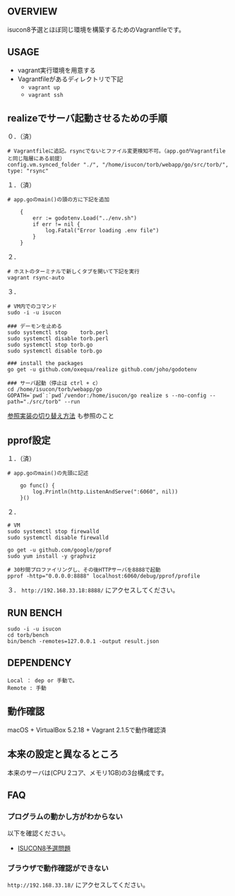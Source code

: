 ## OVERVIEW

isucon8予選とほぼ同じ環境を構築するためのVagrantfileです。

## USAGE
- vagrant実行環境を用意する
- Vagrantfileがあるディレクトリで下記
  - `vagrant up`
  - `vagrant ssh`



## realizeでサーバ起動させるための手順
０．（済）
```
# Vagrantfileに追記。rsyncでないとファイル変更検知不可。（app.goがVagrantfileと同じ階層にある前提）
config.vm.synced_folder "./", "/home/isucon/torb/webapp/go/src/torb/", type: "rsync"
```

１．（済）
```
# app.goのmain()の頭の方に下記を追加

    {
        err := godotenv.Load("../env.sh")
        if err != nil {
            log.Fatal("Error loading .env file")
        }
    }
```

２．
```
# ホストのターミナルで新しくタブを開いて下記を実行
vagrant rsync-auto
```


３．
```
# VM内でのコマンド
sudo -i -u isucon

### デーモンを止める
sudo systemctl stop    torb.perl
sudo systemctl disable torb.perl
sudo systemctl stop torb.go
sudo systemctl disable torb.go

### install the packages
go get -u github.com/oxequa/realize github.com/joho/godotenv

### サーバ起動（停止は ctrl + c）
cd /home/isucon/torb/webapp/go
GOPATH=`pwd`:`pwd`/vendor:/home/isucon/go realize s --no-config --path="./src/torb" --run
```
[参照実装の切り替え方法](https://github.com/isucon/isucon8-qualify/blob/master/doc/MANUAL.md#%E5%8F%82%E7%85%A7%E5%AE%9F%E8%A3%85%E3%81%AE%E5%88%87%E3%82%8A%E6%9B%BF%E3%81%88%E6%96%B9%E6%B3%95) も参照のこと



## pprof設定
１．（済）
```
# app.goのmain()の先頭に記述

    go func() {
        log.Println(http.ListenAndServe(":6060", nil))
    }()
```

２．
```
# VM
sudo systemctl stop firewalld
sudo systemctl disable firewalld

go get -u github.com/google/pprof
sudo yum install -y graphviz

# 30秒間プロファイリングし、その後HTTPサーバを8888で起動
pprof -http="0.0.0.0:8888" localhost:6060/debug/pprof/profile
```

３．
`http://192.168.33.18:8888/` にアクセスしてください。


## RUN BENCH
```
sudo -i -u isucon
cd torb/bench
bin/bench -remotes=127.0.0.1 -output result.json
```



## DEPENDENCY
```
Local ： dep or 手動で。
Remote : 手動
```



## 動作確認

macOS + VirtualBox 5.2.18 + Vagrant 2.1.5で動作確認済

## 本来の設定と異なるところ

本来のサーバは(CPU 2コア、メモリ1GB)の3台構成です。



## FAQ

### プログラムの動かし方がわからない

以下を確認ください。

- [ISUCON8予選問題](https://github.com/isucon/isucon8-qualify)

### ブラウザで動作確認ができない

`http://192.168.33.18/` にアクセスしてください。
